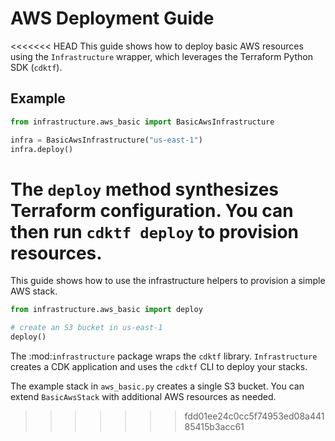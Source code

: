# AWS Deployment Guide

<<<<<<< HEAD
This guide shows how to deploy basic AWS resources using the
``Infrastructure`` wrapper, which leverages the Terraform Python SDK
(``cdktf``).

## Example

```python
from infrastructure.aws_basic import BasicAwsInfrastructure

infra = BasicAwsInfrastructure("us-east-1")
infra.deploy()
```

The ``deploy`` method synthesizes Terraform configuration. You can then
run ``cdktf deploy`` to provision resources.
=======
This guide shows how to use the infrastructure helpers to provision a simple AWS stack.

```python
from infrastructure.aws_basic import deploy

# create an S3 bucket in us-east-1
deploy()
```

The :mod:`infrastructure` package wraps the `cdktf` library. `Infrastructure`
creates a CDK application and uses the `cdktf` CLI to deploy your stacks.

The example stack in `aws_basic.py` creates a single S3 bucket. You can extend
`BasicAwsStack` with additional AWS resources as needed.
>>>>>>> fdd01ee24c0cc5f74953ed08a44185415b3acc61
